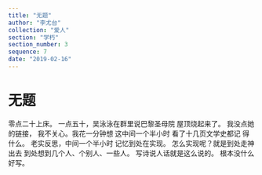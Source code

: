 ```yaml
---
title: "无题"
author: "李尤台"
collection: "爱人"
section: "学朽"
section_number: 3
sequence: 7
date: "2019-02-16"
---
```


# 无题

零点二十上床。
一点五十，吴泳泳在群里说巴黎圣母院
屋顶烧起来了。
我没点她的链接，
我不关心。我花一分钟想
这中间一个半小时
看了十几页文学史都记
得什么。
老实反思，中间一个半小时
记忆到处在实现。
怎么实现呢？就是到处走神出去
到处想到几个人、个别人、一些人。
写诗说人话就是这么说的。
根本没什么好写。
